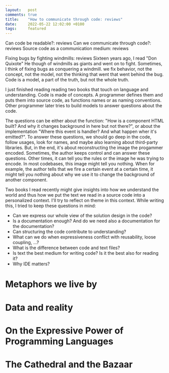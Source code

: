 ```yaml
---
layout:   post
comments: true
title:    "How to communicate through code: reviews"
date:     2022-05-22 12:02:00 +0100
tags:     featured
---
```


Can code be readable?: reviews
Can we communicate through code?: reviews
Source code as a communication medium: reviews

Fixing bugs by fighting windmills: reviews
Sixteen years ago, I read "Don Quixote"
He though of windmills as giants and went on to fight.
Sometimes, I think of fixing bugs as conquering a windmill.
we fix behavior, not the concept, not the model, not the thinking that went that went behind the bug.
Code is a model, a part of the truth, but not the whole truth.

I just finished reading reading two books that touch on language and understanding.
Code is made of concepts.
A programmer defines them and puts them into source code, as functions names or as naming conventions.
Other programmer later tries to build models to answer questions about the code.

The questions can be either about the function:
"How is a component HTML built? And why it changes background in here but not there?",
or about the implementation
"Where this event is handler? And what happen wher it's emitted?".
To answer these questions, we should go deep in the code, follow usages, look for names,
and maybe also learning about third-party libraries.
But, in the end, it's about reconstructing the image the progammer encoded.
Sometimes, the author keeps control and can answer these questions.
Other times, it can tell you the rules or the image he was trying to encode.
In most codebases, this image might tell you nothing.
When for example, the author tells that we fire a certain event at a certain time,
it might tell you nothing about why we use it to change the background of another
component.

Two books I read recently might give insights into how we understand the world
and thus how we put the text we read in a source code into a personalized context.
I'll try to reflect on theme in this context.
While writing this, I tried to keep these questions in mind:
  * Can we express our whole view of the solution design in the code?
  * Is a documentation enough? And do we need also a documentation for the documentation?
  * Can structuring the code contribute to understanding?
  * What can we do when expressiveness conflict with reusability, loose coupling, ...?
  * What is the difference between code and text files?
  * Is text the best medium for writing code? Is it the best also for reading it?
  * Why IDE matters?

# Metaphors we live by

# Data and reality

# On the Expressive Power of Programming Languages

# The Cathedral and the Bazaar

